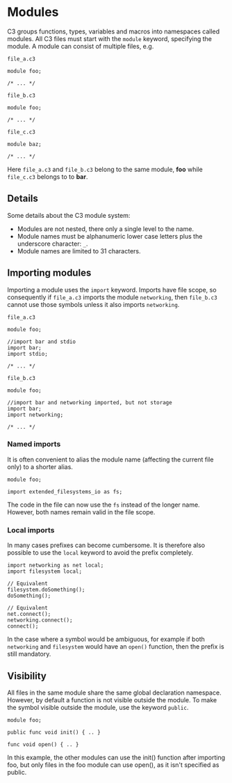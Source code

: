 # Modules

C3 groups functions, types, variables and macros into namespaces called modules. All C3 files must start with the `module` keyword, specifying the module. A module can consist of multiple files, e.g.

`file_a.c3`

```
module foo;

/* ... */
```

`file_b.c3`

```
module foo;

/* ... */
```

`file_c.c3`

```
module baz;

/* ... */
```

Here `file_a.c3` and `file_b.c3` belong to the same module, **foo** while `file_c.c3` belongs to to **bar**.

## Details

Some details about the C3 module system:

- Modules are not nested, there only a single level to the name.
- Module names must be alphanumeric lower case letters plus the underscore character: `_`.
- Module names are limited to 31 characters.

## Importing modules

Importing a module uses the `import` keyword. Imports have file scope, so consequently if `file_a.c3` imports the module `networking`, then `file_b.c3` cannot use those symbols unless it also imports `networking`.

`file_a.c3`
```
module foo;

//import bar and stdio
import bar;
import stdio;

/* ... */
```

`file_b.c3`
```
module foo;

//import bar and networking imported, but not storage
import bar;
import networking;

/* ... */
```

### Named imports

It is often convenient to alias the module name (affecting the current file only) to a shorter alias.

```
module foo;

import extended_filesystems_io as fs;
```

The code in the file can now use the `fs` instead of the longer name. However, both names remain valid in the file scope.

### Local imports

In many cases prefixes can become cumbersome. It is therefore also possible to use the `local` keyword to avoid the prefix completely.

```
import networking as net local;
import filesystem local;

// Equivalent
filesystem.doSomething();
doSomething();

// Equivalent
net.connect();
networking.connect();
connect();
```

In the case where a symbol would be ambiguous, for example if both `networking` and `filesystem` would have an `open()` function, then the prefix is still mandatory.

## Visibility

All files in the same module share the same global declaration namespace. However, by default a function is not visible outside the module. To make the symbol visible outside the module, use the keyword `public`.

```
module foo;

public func void init() { .. }

func void open() { .. }
```

In this example, the other modules can use the init() function after importing foo, but only files in the foo module can use open(), as it isn't specified as public.
